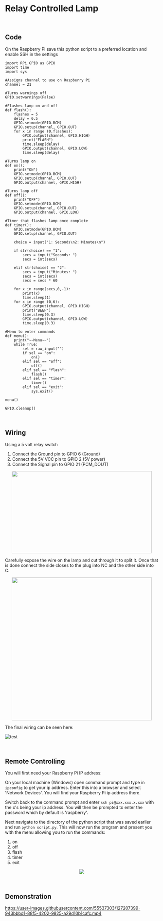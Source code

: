# Relay Controlled Lamp
<br>

## **Code**

On the Raspberry Pi save this python script to a preferred location and enable SSH in the settings

```
import RPi.GPIO as GPIO
import time
import sys

#Assigns channel to use on Raspberry Pi
channel = 21

#Turns warnings off
GPIO.setwarnings(False) 

#Flashes lamp on and off
def flash():
    flashes = 5
    delay = 0.5
    GPIO.setmode(GPIO.BCM)
    GPIO.setup(channel, GPIO.OUT)
    for x in range (0,flashes):
        GPIO.output(channel, GPIO.HIGH)
        print("FLASH")
        time.sleep(delay)
        GPIO.output(channel, GPIO.LOW)
        time.sleep(delay)

#Turns lamp on
def on():
    print("ON")
    GPIO.setmode(GPIO.BCM)
    GPIO.setup(channel, GPIO.OUT)
    GPIO.output(channel, GPIO.HIGH)

#Turns lamp off
def off():
    print("OFF")
    GPIO.setmode(GPIO.BCM)
    GPIO.setup(channel, GPIO.OUT)
    GPIO.output(channel, GPIO.LOW)

#Timer that flashes lamp once complete
def timer():
    GPIO.setmode(GPIO.BCM)
    GPIO.setup(channel, GPIO.OUT)

    choice = input("1: Seconds\n2: Minutes\n")

    if str(choice) == "1":
        secs = input("Seconds: ")
        secs = int(secs)

    elif str(choice) == "2":
        secs = input("Minutes: ")
        secs = int(secs)
        secs = secs * 60

    for x in range(secs,0,-1):
        print(x)
        time.sleep(1)
    for x in range (0,6):
        GPIO.output(channel, GPIO.HIGH)
        print("BEEP")
        time.sleep(0.3)
        GPIO.output(channel, GPIO.LOW)
        time.sleep(0.3)

#Menu to enter commands
def menu():
    print("~~Menu~~")
    while True:
        sel = raw_input("")
        if sel == "on":
            on()
        elif sel == "off":
            off()
        elif sel == "flash":
            flash()
        elif sel == "timer":
            timer()
        elif sel == "exit":
            sys.exit()

menu()

GPIO.cleanup()
```

<br>

## **Wiring**

Using a 5 volt relay switch
1. Connect the Ground pin to GPIO 6 (Ground)
2. Connect the 5V VCC pin to GPIO 2 (5V power)
3. Connect the Signal pin to GPIO 21 (PCM_DOUT)

<p align="center">
  <img width="460" height="270" src="https://github.com/joeawalker/Relay_Controlled_Lamp/blob/main/Images/Relay%20Diagram.png">
</p>

Carefully expose the wire on the lamp and cut through it to split it. Once that is done connect the side closes to the plug into NC and the other side into C.

<p align="center">
  <img width="460" height="470" src="https://github.com/joeawalker/Relay_Controlled_Lamp/blob/main/Images/Relay.jpg">
</p>

The final wiring can be seen here:

![test](https://github.com/joeawalker/Relay_Controlled_Lamp/blob/main/Images/Raspberry%20Pi.jpg)

<br>

## **Remote Controlling**
You will first need your Raspberry Pi IP address:

On your local machine (Windows) open command prompt and type in `ipconfig` to get your ip address. Enter this into a browser and select 'Network Devices'. You will find your Raspberry Pi ip address there.

Switch back to the command prompt and enter `ssh pi@xxx.xxx.x.xxx` with the x's being your ip address. You will then be prompted to enter the password which by default is 'raspberry'.

Next navigate to the directory of the python script that was saved earlier and run `python script.py`. This will now run the program and present you with the menu allowing you to run the commands:
1. on
2. off
3. flash
4. timer
5. exit

<p align="center">
  <img src="https://github.com/joeawalker/Relay_Controlled_Lamp/blob/main/Images/cmd.JPG">
</p>


<br>

## **Demonstration**

https://user-images.githubusercontent.com/55537303/127207399-943bbbd1-88f5-4202-9825-a29d10b1cafc.mp4



